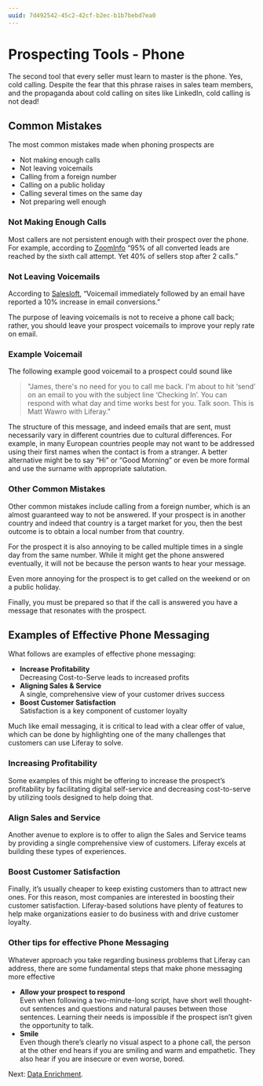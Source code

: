 ```yaml
---
uuid: 7d492542-45c2-42cf-b2ec-b1b7bebd7ea0
---
```


# Prospecting Tools - Phone

The second tool that every seller must learn to master is the phone. Yes, cold calling. Despite the fear that this phrase raises in sales team members, and the propaganda about cold calling on sites like LinkedIn, cold calling is not dead!

## Common Mistakes

The most common mistakes made when phoning prospects are

* Not making enough calls
* Not leaving voicemails
* Calling from a foreign number
* Calling on a public holiday
* Calling several times on the same day
* Not preparing well enough

### Not Making Enough Calls

Most callers are not persistent enough with their prospect over the phone. For example, according to [ZoomInfo](https://pipeline.zoominfo.com/sales/sales-follow-up-statistics) “95% of all converted leads are reached by the sixth call attempt. Yet 40% of sellers stop after 2 calls.”

### Not Leaving Voicemails

According to [Salesloft](https://salesloft.com/resources/blog/5-prospect-channels-your-sales-process-needs/), “Voicemail immediately followed by an email have reported a 10% increase in email conversions.”

The purpose of leaving voicemails is not to receive a phone call back; rather, you should leave your prospect voicemails to improve your reply rate on email.

### Example Voicemail

The following example good voicemail to a prospect could sound like

> "James, there's no need for you to call me back. I'm about to hit ‘send’ on an email to you with the subject line ‘Checking In’. You can respond with what day and time works best for you. Talk soon. This is Matt Wawro with Liferay."

The structure of this message, and indeed emails that are sent, must necessarily vary in different countries due to cultural differences. For example, in many European countries people may not want to be addressed using their first names when the contact is from a stranger. A better alternative might be to say “Hi” or “Good Morning” or even be more formal and use the surname with appropriate salutation.

### Other Common Mistakes

Other common mistakes include calling from a foreign number, which is an almost guaranteed way to not be answered. If your prospect is in another country and indeed that country is a target market for you, then the best outcome is to obtain a local number from that country. 

For the prospect it is also annoying to be called multiple times in a single day from the same number. While it might get the phone answered eventually, it will not be because the person wants to hear your message.

Even more annoying for the prospect is to get called on the weekend or on a public holiday.

Finally, you must be prepared so that if the call is answered you have a message that resonates with the prospect.

## Examples of Effective Phone Messaging 

What follows are examples of effective phone messaging:

* **Increase Profitability** \
Decreasing Cost-to-Serve leads to increased profits
* **Aligning Sales & Service** \
A single, comprehensive view of your customer drives success
* **Boost Customer Satisfaction** \
Satisfaction is a key component of customer loyalty

Much like email messaging, it is critical to lead with a clear offer of value, which can be done by highlighting one of the many challenges that customers can use Liferay to solve.

### Increasing Profitability

Some examples of this might be offering to increase the prospect’s profitability by facilitating digital self-service and decreasing cost-to-serve by utilizing tools designed to help doing that.

### Align Sales and Service

Another avenue to explore is to offer to align the Sales and Service teams by providing a single comprehensive view of customers. Liferay excels at building these types of experiences.

### Boost Customer Satisfaction

Finally, it’s usually cheaper to keep existing customers than to attract new ones. For this reason, most companies are interested in boosting their customer satisfaction. Liferay-based solutions have plenty of features to help make organizations easier to do business with and drive customer loyalty.

### Other tips for effective Phone Messaging

Whatever approach you take regarding business problems that Liferay can address, there are some fundamental steps that make phone messaging more effective

* **Allow your prospect to respond** \
Even when following a two-minute-long script, have short well thought-out sentences and questions and natural pauses between those sentences. Learning their needs is impossible if the prospect isn’t given the opportunity to talk.
* **Smile** \
Even though there’s clearly no visual aspect to a phone call, the person at the other end hears if you are smiling and warm and empathetic. They also hear if you are insecure or even worse, bored.

Next: [Data Enrichment](./data-enrichment.md). 
